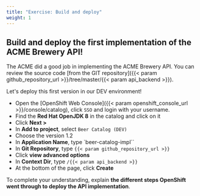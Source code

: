```yaml
---
title: "Exercise: Build and deploy"
weight: 1
---
```


## Build and deploy the first implementation of the ACME Brewery API!

The ACME did a good job in implementing the ACME Brewery API. You can review the source code [from the GIT repository]({{< param github_repository_url >}}/tree/master/{{< param api_backend >}}).

Let's deploy this first version in our DEV environment!

- Open the [OpenShift Web Console]({{< param openshift_console_url >}}/console/catalog), click `SSO` and login with your username.
- Find the **Red Hat OpenJDK 8** in the catalog and click on it
- Click **Next >**
- In **Add to project**, select `Beer Catalog (DEV)`
- Choose the version 1.2
- In **Application Name**, type `beer-catalog-impl``
- In **Git Repository**, type `{{< param github_repository_url >}}`
- Click **view advanced options**
- In **Context Dir**, type `/{{< param api_backend >}}`
- At the bottom of the page, click **Create**

To complete your understanding, explain **the different steps OpenShift went through to deploy the API implementation**.
